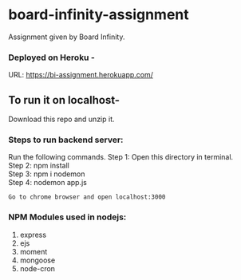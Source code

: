 # board-infinity-assignment
Assignment given by Board Infinity.

### Deployed on Heroku - 
URL: https://bi-assignment.herokuapp.com/

## To run it on localhost-
Download this repo and unzip it.

### Steps to run backend server:
  Run the following commands.
    Step 1: Open this directory in terminal.\
    Step 2: npm install\
    Step 3: npm i nodemon\
    Step 4: nodemon app.js
    
    Go to chrome browser and open localhost:3000

### NPM Modules used in nodejs:
1. express
2. ejs
3. moment
4. mongoose
5. node-cron

